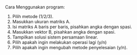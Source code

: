 Cara Menggunakan program:
1.	Pilih metode (1/2/3).
2.	Masukkan ukuran matriks A.
3.	Isi matriks A baris per baris, pisahkan angka dengan spasi.
4.	Masukkan vektor B, pisahkan angka dengan spasi.
5.	Tampilkan solusi sistem persamaan linear.
6.	Pilih apakah ingin melakukan operasi lagi (y/n)
7.	Pilih apakah ingin mengubah metode penyelesaian (y/n).

